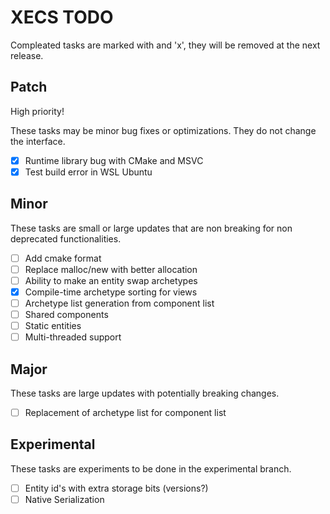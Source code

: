# XECS TODO

Compleated tasks are marked with and 'x', they will be removed at the next release.

## Patch

High priority!

These tasks may be minor bug fixes or optimizations. They do not change the interface.

- [x] Runtime library bug with CMake and MSVC 
- [x] Test build error in WSL Ubuntu

## Minor

These tasks are small or large updates that are non breaking for non deprecated functionalities.

- [ ] Add cmake format
- [ ] Replace malloc/new with better allocation
- [ ] Ability to make an entity swap archetypes
- [x] Compile-time archetype sorting for views
- [ ] Archetype list generation from component list
- [ ] Shared components
- [ ] Static entities
- [ ] Multi-threaded support

## Major

These tasks are large updates with potentially breaking changes.

- [ ] Replacement of archetype list for component list

## Experimental

These tasks are experiments to be done in the experimental branch.

- [ ] Entity id's with extra storage bits (versions?)
- [ ] Native Serialization
